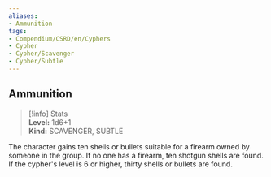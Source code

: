 ```yaml
---
aliases:
- Ammunition
tags:
- Compendium/CSRD/en/Cyphers
- Cypher
- Cypher/Scavenger
- Cypher/Subtle
---
```


  
## Ammunition  
>[!info] Stats  
> **Level:** 1d6+1  
> **Kind:** SCAVENGER, SUBTLE
  
The character gains ten shells or bullets suitable for a firearm owned by someone in the group. If no one has a firearm, ten shotgun shells are found. If the cypher's level is 6 or higher, thirty shells or bullets are found.